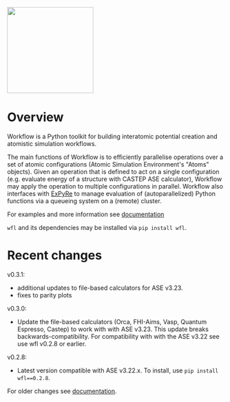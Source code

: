 <img src="docs/wf_logo_final.png" width=200>

# Overview

Workflow is a Python toolkit for building interatomic potential creation and atomistic simulation workflows. 

The main functions of Workflow is to efficiently parallelise operations over a set of atomic configurations (Atomic Simulation Environment's "Atoms" objects). Given an operation that is defined to act on a single configuration (e.g. evaluate energy of a structure with CASTEP ASE calculator), Workflow may apply the operation to multiple configurations in parallel. Workflow also interfaces with [ExPyRe](https://github.com/libAtoms/ExPyRe/tree/main/expyre) to manage evaluation of (autoparallelized) Python functions via a queueing system on a (remote) cluster. 

For examples and more information see [documentation](https://libatoms.github.io/workflow/)

`wfl` and its dependencies may be installed via `pip install wfl`. 


# Recent changes

v0.3.1:

- additional updates to file-based calculators for ASE v3.23.
- fixes to parity plots

v0.3.0:

- Update the file-based calculators (Orca, FHI-Aims, Vasp, Quantum Espresso, Castep) to work 
  with with ASE v3.23. This update breaks backwards-compatibility. For compatibility with with 
  the ASE v3.22 see use wfl v0.2.8 or earlier. 

v0.2.8:

- Latest version compatible with ASE v3.22.x. To install, use `pip install wfl==0.2.8`. 

For older changes see [documentation](https://libatoms.github.io/workflow).

